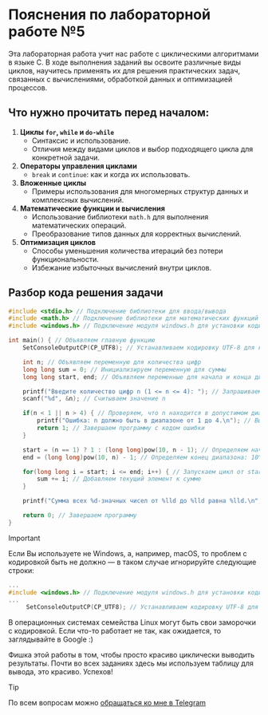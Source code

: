 # Пояснения по лабораторной работе №5

Эта лабораторная работа учит нас работе с циклическими алгоритмами в языке C. В ходе выполнения заданий вы освоите различные виды циклов, научитесь применять их для решения практических задач, связанных с вычислениями, обработкой данных и оптимизацией процессов.

## Что нужно прочитать перед началом:
1. **Циклы `for`, `while` и `do-while`**
    - Синтаксис и использование.
    - Отличия между видами циклов и выбор подходящего цикла для конкретной задачи.
2. **Операторы управления циклами**
    - `break` и `continue`: как и когда их использовать.
3. **Вложенные циклы**
    - Примеры использования для многомерных структур данных и комплексных вычислений.
4. **Математические функции и вычисления**
    - Использование библиотеки `math.h` для выполнения математических операций.
    - Преобразование типов данных для корректных вычислений.
5. **Оптимизация циклов**
    - Способы уменьшения количества итераций без потери функциональности.
    - Избежание избыточных вычислений внутри циклов.

## Разбор кода решения задачи

```c
#include <stdio.h> // Подключение библиотеки для ввода/вывода
#include <math.h> // Подключение библиотеки для математических функций
#include <windows.h> // Подключение модуля windows.h для установки кодировки вывода

int main() { // Объявляем главную функцию
    SetConsoleOutputCP(CP_UTF8); // Устанавливаем кодировку UTF-8 для корректного отображения русских символов

    int n; // Объявляем переменную для количества цифр
    long long sum = 0; // Инициализируем переменную для суммы
    long long start, end; // Объявляем переменные для начала и конца диапазона чисел

    printf("Введите количество цифр n (1 <= n <= 4): "); // Запрашиваем ввод количества цифр
    scanf("%d", &n); // Считываем значение n

    if(n < 1 || n > 4) { // Проверяем, что n находится в допустимом диапазоне
        printf("Ошибка: n должно быть в диапазоне от 1 до 4.\n"); // Выводим сообщение об ошибке
        return 1; // Завершаем программу с кодом ошибки
    }

    start = (n == 1) ? 1 : (long long)pow(10, n - 1); // Определяем начало диапазона: 1 для n=1, иначе 10^(n-1)
    end = (long long)pow(10, n) - 1; // Определяем конец диапазона: 10^n - 1

    for(long long i = start; i <= end; i++) { // Запускаем цикл от start до end включительно
        sum += i; // Добавляем текущий элемент к сумме
    }

    printf("Сумма всех %d-значных чисел от %lld до %lld равна %lld.\n", n, start, end, sum); // Выводим результат суммы

    return 0; // Завершаем программу
}
```

> [!IMPORTANT]
> Если Вы используете не Windows, а, например, macOS, то проблем с кодировкой быть не должно — в таком случае игнорируйте следующие строки:
> ```c
> ...
> #include <windows.h> // Подключение модуля windows.h для установки кодировки вывода
> ...
>      SetConsoleOutputCP(CP_UTF8); // Устанавливаем кодировку UTF-8 для вывода в консоли русских символов: иначе будут иероглифы
> ```
>
> В операционных системах семейства Linux могут быть свои заморочки с кодировкой. Если что-то работает не так, как ожидается, то заглядывайте в Google :)

Фишка этой работы в том, чтобы просто красиво циклически выводить результаты. Почти во всех заданиях здесь мы используем таблицу для вывода, это красиво. Успехов!

> [!TIP]
> По всем вопросам можно [обращаться ко мне в Telegram](https://t.me/plunkzy)